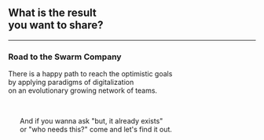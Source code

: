 ## What is the result<br>you want to share?

---

### Road to the Swarm Company

There is a happy path to reach the optimistic goals
<br>by applying paradigms of digitalization
<br>on an evolutionary growing network of teams.

<br>
<ul>
  <li class="fragment" style="list-style-type: none;">And if you wanna ask "but, it already exists"<br>or "who needs this?" come and let's find it out.</li>
</ul>
